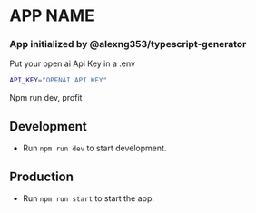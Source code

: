 # APP NAME
### App initialized by @alexng353/typescript-generator

Put your open ai Api Key in a .env

```bash
API_KEY="OPENAI API KEY"
```

Npm run dev, profit

## Development
 - Run `npm run dev` to start development.
## Production
 - Run `npm run start` to start the app.
    